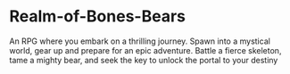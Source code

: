 # Realm-of-Bones-Bears
An RPG where you embark on a thrilling journey. Spawn into a mystical world, gear up and prepare for an epic adventure. Battle a fierce skeleton, tame a mighty bear, and seek the key to unlock the portal to your destiny

